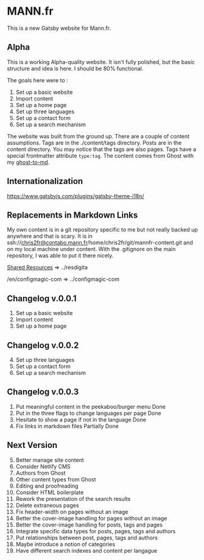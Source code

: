 # MANN.fr

This is a new Gatsby website for Mann.fr.

## Alpha

This is a working Alpha-quality website. It isn't fully polished, but the basic structure and idea is here. I should be 80% functional.

The goals here were to :

1. Set up a basic website
2. Import content
3. Set up a home page
4. Set up three languages
5. Set up a contact form
6. Set up a search mechanism

The website was built from the ground up. There are a couple of content assumptions. Tags are in the ./content/tags directory. Posts are in the content directory. You may notice that the tags are also pages. Tags have a special frontmatter attribute `type:tag`. The content comes from Ghost with my [ghost-to-md](https://github.com/chris2fr/ghost-to-md).

## Internationalization

https://www.gatsbyjs.com/plugins/gatsby-theme-i18n/

## Replacements in Markdown Links

My own content is in a git repository specific to me but not really backed up anywhere and that is scary. It is in ssh://chris2fr@contabo.mann.fr/home/chris2fr/git/mannfr-content.git and on my local machine under content. With the .gitignore on the main repository, I was able to put it there nicely. 

[Shared Resources](https://www.mann.fr/en/realizations/drawing-board/resdigita/)  => ../resdigita

/en/configmagic-com => ../configmagic-com

## Changelog v.0.0.1

1. Set up a basic website
2. Import content
3. Set up a home page

## Changelog v.0.0.2

4. Set up three languages
5. Set up a contact form
6. Set up a search mechanism

## Changelog v.0.0.3

1. Put meaningful content in the peekaboo/burger menu Done
3. Put in the three flags to change languages per page Done
4. Hesitate to show a page if not in the language Done
11. Fix links in markdown files Partially Done

## Next Version

5. Better manage site content
6. Consider Netlify CMS
7. Authors from Ghost
8. Other content types from Ghost
9. Editing and proofreading
10. Consider HTML boilerplate
11. Rework the presentation of the search results 
1. Delete extraneous pages
2. Fix header-width on pages without an image
3. Better the cover-image handling for pages without an image
4. Better the cover-image handling for posts, tags and pages
12. Integrate specific data types for posts, pages, tags and authors 
13. Put relationships between post, pages, tags and authors
14. Maybe introduce a notion of categories
15. Have different search indexes and content per langague

